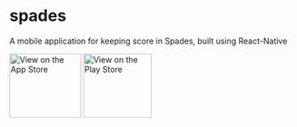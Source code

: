 # spades

A mobile application for keeping score in Spades, built using React-Native
    
[<img src="https://user-images.githubusercontent.com/17347720/66255108-5ec15900-e745-11e9-9c56-9a12a5d02f5e.png" alt="View on the App Store" width="126" height="113">](https://itunes.apple.com/us/app/spades-score-rn/id1439916717?ls=1&mt=8)  [<img src="https://user-images.githubusercontent.com/17347720/66255109-5ec15900-e745-11e9-83c7-a0973cd3998c.png" alt="View on the Play Store" width="120" height="113">](https://play.google.com/store/apps/details?id=com.reactnative.spades)  

